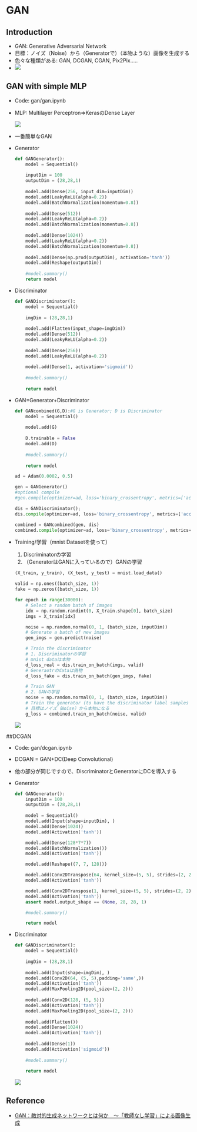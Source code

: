 # GAN

## Introduction

- GAN: Generative Adversarial Network
- 目標：ノイズ（Noise）から（Generatorで）（本物ような）画像を生成する
- 色々な種類がある: GAN, DCGAN, CGAN, Pix2Pix.....
- ![](img/gan/gan.jpg)

## GAN with simple MLP

- Code: gan/gan.ipynb

- MLP: Multilayer Perceptron=>KerasのDense Layer

  ![](img/gan/mlp.jpeg)

- 一番簡単なGAN

- Generator

  ```python
  def GANGenerator():
      model = Sequential()
      
      inputDim = 100
      outputDim = (28,28,1)
      
      model.add(Dense(256, input_dim=inputDim))
      model.add(LeakyReLU(alpha=0.2))
      model.add(BatchNormalization(momentum=0.8))
      
      model.add(Dense(512))
      model.add(LeakyReLU(alpha=0.2))
      model.add(BatchNormalization(momentum=0.8))
          
      model.add(Dense(1024))
      model.add(LeakyReLU(alpha=0.2))
      model.add(BatchNormalization(momentum=0.8))
      
      model.add(Dense(np.prod(outputDim), activation='tanh'))    
      model.add(Reshape(outputDim))
      
      #model.summary()    
      return model
  ```

- Discriminator

  ```python
  def GANDiscriminator():
      model = Sequential()
          
      imgDim = (28,28,1)
      
      model.add(Flatten(input_shape=imgDim))
      model.add(Dense(512))
      model.add(LeakyReLU(alpha=0.2))
      
      model.add(Dense(256))
      model.add(LeakyReLU(alpha=0.2))
      
      model.add(Dense(1, activation='sigmoid'))    
      
      #model.summary()
      
      return model
  ```

- GAN=Generator+Discriminator

  ```python
  def GANcombined(G,D):#G is Generator; D is Discriminator
      model = Sequential()
      
      model.add(G)
      
      D.trainable = False
      model.add(D)
      
      #model.summary()
      
      return model
  ```

  ```python
  ad = Adam(0.0002, 0.5)
  
  gen = GANGenerator()
  #optional compile
  #gen.compile(optimizer=ad, loss='binary_crossentropy', metrics=['accuracy'])
  
  dis = GANDiscriminator();
  dis.compile(optimizer=ad, loss='binary_crossentropy', metrics=['accuracy'])
  
  combined = GANcombined(gen, dis)
  combined.compile(optimizer=ad, loss='binary_crossentropy', metrics=['accuracy'])
  ```

- Training/学習（mnist Datasetを使って）

  1. Discriminatorの学習
  2. （GeneratorはGANに入っているので）GANの学習

  ```python
  (X_train, y_train), (X_test, y_test) = mnist.load_data()
  
  valid = np.ones((batch_size, 1))
  fake = np.zeros((batch_size, 1))
  
  for epoch in range(30000):   
      # Select a random batch of images
      idx = np.random.randint(0, X_train.shape[0], batch_size)
      imgs = X_train[idx]
  
      noise = np.random.normal(0, 1, (batch_size, inputDim))
      # Generate a batch of new images
      gen_imgs = gen.predict(noise)
  
      # Train the discriminator
      # 1. Discriminatorの学習
      # mnist dataは本物
      d_loss_real = dis.train_on_batch(imgs, valid)
      # Generaotrのdataは偽物
      d_loss_fake = dis.train_on_batch(gen_imgs, fake)        
  
      # Train GAN
      # 2. GANの学習
      noise = np.random.normal(0, 1, (batch_size, inputDim))
      # Train the generator (to have the discriminator label samples as valid)
      # 目標はノイズ（Noise）から本物になる
      g_loss = combined.train_on_batch(noise, valid)
  ```

  ![](img/gan/gan.gif)
  

##DCGAN 

- Code: gan/dcgan.ipynb

- DCGAN = GAN+DC(Deep Convolutional)

- 他の部分が同じですので、DiscriminatorとGeneratorにDCを導入する

- Generator

  ```python
  def GANGenerator():
      inputDim = 100
      outputDim = (28,28,1)
      
      model = Sequential()
      model.add(Input(shape=inputDim), )
      model.add(Dense(1024))
      model.add(Activation('tanh'))
  
      model.add(Dense(128*7*7))
      model.add(BatchNormalization())
      model.add(Activation('tanh'))
  
      model.add(Reshape((7, 7, 128)))
  
      model.add(Conv2DTranspose(64, kernel_size=(5, 5), strides=(2, 2), padding='same'))
      model.add(Activation('tanh'))
  
      model.add(Conv2DTranspose(1, kernel_size=(5, 5), strides=(2, 2), padding='same'))
      model.add(Activation('tanh'))
      assert model.output_shape == (None, 28, 28, 1)
  
      #model.summary()
  
      return model
  ```

- Discriminator

  ```python
  def GANDiscriminator():
      model = Sequential()
          
      imgDim = (28,28,1)
      
      model.add(Input(shape=imgDim), )
      model.add(Conv2D(64, (5, 5),padding='same',))
      model.add(Activation('tanh'))
      model.add(MaxPooling2D(pool_size=(2, 2)))
      
      model.add(Conv2D(128, (5, 5)))
      model.add(Activation('tanh'))
      model.add(MaxPooling2D(pool_size=(2, 2)))
      
      model.add(Flatten())
      model.add(Dense(1024))
      model.add(Activation('tanh'))
      
      model.add(Dense(1))
      model.add(Activation('sigmoid')) 
      
      #model.summary()
      
      return model
  ```

  ![](img/gan/dcgan.gif)

## Reference

- [GAN：敵対的生成ネットワークとは何か　～「教師なし学習」による画像生成](https://www.imagazine.co.jp/gan%EF%BC%9A%E6%95%B5%E5%AF%BE%E7%9A%84%E7%94%9F%E6%88%90%E3%83%8D%E3%83%83%E3%83%88%E3%83%AF%E3%83%BC%E3%82%AF%E3%81%A8%E3%81%AF%E4%BD%95%E3%81%8B%E3%80%80%EF%BD%9E%E3%80%8C%E6%95%99%E5%B8%AB/)

